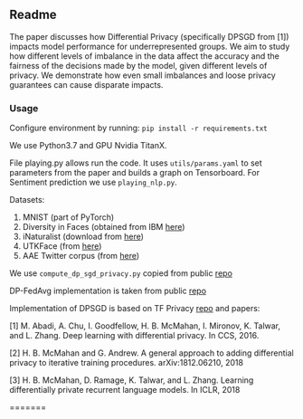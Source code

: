 ## Readme

The paper discusses how Differential Privacy (specifically DPSGD from [1]) impacts model performance for underrepresented groups. 
We aim to study how different levels of imbalance in the data affect the accuracy and the fairness of the decisions made by the model, given different levels of privacy. We demonstrate how even small imbalances and loose privacy guarantees can cause disparate impacts.

### Usage

Configure environment by running: `pip install -r requirements.txt`

We use Python3.7 and GPU Nvidia TitanX.

File playing.py allows run the code. It uses `utils/params.yaml` 
to set parameters from the paper and builds a graph on Tensorboard.
For Sentiment prediction we use `playing_nlp.py`.


Datasets:
1. MNIST (part of PyTorch)
2. Diversity in Faces (obtained from IBM [here](https://www.research.ibm.com/artificial-intelligence/trusted-ai/diversity-in-faces/#access))
3. iNaturalist (download from [here](https://github.com/visipedia/inat_comp))
4. UTKFace (from [here](http://aicip.eecs.utk.edu/wiki/UTKFace))
5. AAE Twitter corpus (from [here](http://slanglab.cs.umass.edu/TwitterAAE/))

We use `compute_dp_sgd_privacy.py` copied from public [repo](https://github.com/tensorflow/privacy)

DP-FedAvg implementation is taken from public [repo](https://github.com/ebagdasa/backdoor_federated_learning)  

Implementation of DPSGD is based on TF Privacy [repo](https://github.com/tensorflow/privacy) and papers:

[1] M. Abadi, A. Chu, I. Goodfellow, H. B. McMahan, I. Mironov, K. Talwar, and L. Zhang. Deep learning with differential privacy. In CCS, 2016.

[2] H. B. McMahan and G. Andrew. A general approach to adding differential privacy to iterative training procedures. arXiv:1812.06210, 2018

[3] H. B. McMahan, D. Ramage, K. Talwar, and L. Zhang. Learning differentially private recurrent language models. In ICLR, 2018

=======
